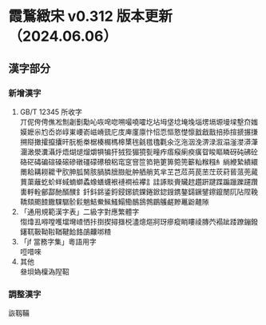 # 霞鶩緻宋 v0.312 版本更新（2024.06.06）
## 漢字部分
### 新增漢字
1. GB/T 12345 所收字  
  丌伲侉俜僬凇劁劌劐勱吣咴唣唿嗍嘬嘵嚯圪坫坶垡埝埯堍堖塄塥塬墁墚墼夼媸嫫嬷尜尥岙峁崞崬崾嵛嵫嵴巰庀庋庳廑廪忭怊恧慪憝憷懔戤戧戬掊掭揎搋搌搛搠搿撖攉攛攮旰朊栀桊椐楱榍榪槔橥毪毹氆氌氍氽汔沲洇浼淠渌溆溻滏漤漭潷潿澉澩瀵灄烀焐煳煺熘爝犋犏犴狨狴猸獍甏疃痄痦瘊瘌瘐癀眢睃瞘瞵砑砘砩砼硌硭碡碥碹磉磙磣礅礓礞礤稂稆窀窆窨笸筘筢筻箅箢篼籪籼糇糨糹緔緶縶繢繯罱耠耩耮耱肀肷胂胍胬胲腡膦膪臌舭舯舾艄芄芈芏芑苊苘苠苤茳莰葤蒈蒎蔸蕆蕒蕖蘺虼蚧蛘蜮蝻螄蟊蟓蟮蠛裉褳襇襝襻訁詿諑賧賫贜趑趲趼踺蹀蹁躐躒躚躦軎軤輇鄶酃酏醑醭釒釺鈄銱鋈鋝鋟鋣鋶錁錈鍁鍃鎪鎸鏊鐋鐝鐾鑔鑹閿阢阽陧鞔鞽頦颮餷饊騍驏骱鬏魈鮚鮝鯴鰠鰨鰳鴯鴰鵓鶥鸌鹺黲鼉鼢齄𨻶
2. 「通用規範漢字表」二級字對應繁體字  
  㥮㸆厾嘚嘡嚄壋壪嵖恓拤捯揳撏擓棁濜熜熰牁玡瘮瘲睄瞜祾膞茓褟跐踒蹽鏰鏺鐯靰靸靿鞡鞧鞬餄餎鵮齉𠳐𥻗
3. 「jf 當務字集」粵語用字  
  哣唶唻
4. 其他  
  叄垻媯檁溈隉鞀
### 調整漢字
詼靱鞴
